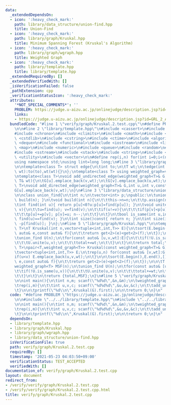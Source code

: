 ```yaml
---
data:
  _extendedDependsOn:
  - icon: ':heavy_check_mark:'
    path: library/data_structure/union-find.hpp
    title: Union-Find
  - icon: ':heavy_check_mark:'
    path: library/graph/Kruskal.hpp
    title: Minimum Spanning Forest (Kruskal's Algorithm)
  - icon: ':heavy_check_mark:'
    path: library/graph/wgraph.hpp
    title: Weighted Graph
  - icon: ':heavy_check_mark:'
    path: library/template.hpp
    title: library/template.hpp
  _extendedRequiredBy: []
  _extendedVerifiedWith: []
  _isVerificationFailed: false
  _pathExtension: cpp
  _verificationStatusIcon: ':heavy_check_mark:'
  attributes:
    '*NOT_SPECIAL_COMMENTS*': ''
    PROBLEM: https://judge.u-aizu.ac.jp/onlinejudge/description.jsp?id=GRL_2_A
    links:
    - https://judge.u-aizu.ac.jp/onlinejudge/description.jsp?id=GRL_2_A
  bundledCode: "#line 1 \"verify/graph/Kruskal.2.test.cpp\"\n#define PROBLEM \"https://judge.u-aizu.ac.jp/onlinejudge/description.jsp?id=GRL_2_A\"\
    \n\n#line 2 \"library/template.hpp\"\n#include <cassert>\n#include <cctype>\n\
    #include <chrono>\n#include <climits>\n#include <cmath>\n#include <cstdio>\n#include\
    \ <cstdlib>\n#include <cstring>\n#include <ctime>\n#include <algorithm>\n#include\
    \ <deque>\n#include <functional>\n#include <iostream>\n#include <limits>\n#include\
    \ <map>\n#include <numeric>\n#include <queue>\n#include <random>\n#include <set>\n\
    #include <sstream>\n#include <stack>\n#include <string>\n#include <tuple>\n#include\
    \ <utility>\n#include <vector>\n\n#define rep(i,n) for(int i=0;i<(n);i++)\n\n\
    using namespace std;\nusing lint=long long;\n#line 3 \"library/graph/wgraph.hpp\"\
    \n\ntemplate<class T> struct edge{\n\tint to;\n\tT wt;\n\tedge(int to,const T&\
    \ wt):to(to),wt(wt){}\n};\ntemplate<class T> using weighted_graph=vector<vector<edge<T>>>;\n\
    \ntemplate<class T>\nvoid add_undirected_edge(weighted_graph<T>& G,int u,int v,const\
    \ T& wt){\n\tG[u].emplace_back(v,wt);\n\tG[v].emplace_back(u,wt);\n}\n\ntemplate<class\
    \ T>\nvoid add_directed_edge(weighted_graph<T>& G,int u,int v,const T& wt){\n\t\
    G[u].emplace_back(v,wt);\n}\n#line 3 \"library/data_structure/union-find.hpp\"\
    \n\nclass union_find{\n\tint n;\n\tvector<int> p;\npublic:\n\tunion_find(int n=0){\
    \ build(n); }\n\tvoid build(int n){\n\t\tthis->n=n;\n\t\tp.assign(n,-1);\n\t}\n\
    \tint find(int u){ return p[u]<0?u:p[u]=find(p[u]); }\n\tvoid unite(int u,int\
    \ v){\n\t\tu=find(u); v=find(v);\n\t\tif(u!=v){\n\t\t\tif(p[v]<p[u]) swap(u,v);\n\
    \t\t\tp[u]+=p[v]; p[v]=u; n--;\n\t\t}\n\t}\n\tbool is_same(int u,int v){ return\
    \ find(u)==find(v); }\n\tint size()const{ return n; }\n\tint size(int u){ return\
    \ -p[find(u)]; }\n};\n#line 5 \"library/graph/Kruskal.hpp\"\n\ntemplate<class\
    \ T>\nT Kruskal(int n,vector<tuple<int,int,T>> E){\n\tsort(E.begin(),E.end(),[](const\
    \ auto& e,const auto& f){\n\t\treturn get<2>(e)<get<2>(f);\n\t});\n\n\tT total{};\n\
    \tunion_find U(n);\n\tfor(const auto& [u,v,wt]:E){\n\t\tif(!U.is_same(u,v)){\n\
    \t\t\tU.unite(u,v);\n\t\t\ttotal+=wt;\n\t\t}\n\t}\n\treturn total;\n}\n\ntemplate<class\
    \ T>\npair<T,weighted_graph<T>> Kruskal(const weighted_graph<T>& G){\n\tint n=G.size();\n\
    \tvector<tuple<int,int,T>> E;\n\trep(u,n) for(const auto& [v,wt]:G[u]) {\n\t\t\
    if(u<v) E.emplace_back(u,v,wt);\n\t}\n\n\tsort(E.begin(),E.end(),[](const auto&\
    \ e,const auto& f){\n\t\treturn get<2>(e)<get<2>(f);\n\t});\n\n\tT total{};\n\t\
    weighted_graph<T> MSF(n);\n\tunion_find U(n);\n\tfor(const auto& [u,v,wt]:E){\n\
    \t\tif(!U.is_same(u,v)){\n\t\t\tU.unite(u,v);\n\t\t\ttotal+=wt;\n\t\t\tadd_undirected_edge(MSF,u,v,wt);\n\
    \t\t}\n\t}\n\treturn {total,MSF};\n}\n#line 5 \"verify/graph/Kruskal.2.test.cpp\"\
    \n\nint main(){\n\tint n,m; scanf(\"%d%d\",&n,&m);\n\tweighted_graph<int> G(n);\n\
    \trep(i,m){\n\t\tint u,v,c; scanf(\"%d%d%d\",&u,&v,&c);\n\t\tadd_undirected_edge(G,u,v,c);\n\
    \t}\n\n\tprintf(\"%d\\n\",Kruskal(G).first);\n\n\treturn 0;\n}\n"
  code: "#define PROBLEM \"https://judge.u-aizu.ac.jp/onlinejudge/description.jsp?id=GRL_2_A\"\
    \n\n#include \"../../library/template.hpp\"\n#include \"../../library/graph/Kruskal.hpp\"\
    \n\nint main(){\n\tint n,m; scanf(\"%d%d\",&n,&m);\n\tweighted_graph<int> G(n);\n\
    \trep(i,m){\n\t\tint u,v,c; scanf(\"%d%d%d\",&u,&v,&c);\n\t\tadd_undirected_edge(G,u,v,c);\n\
    \t}\n\n\tprintf(\"%d\\n\",Kruskal(G).first);\n\n\treturn 0;\n}\n"
  dependsOn:
  - library/template.hpp
  - library/graph/Kruskal.hpp
  - library/graph/wgraph.hpp
  - library/data_structure/union-find.hpp
  isVerificationFile: true
  path: verify/graph/Kruskal.2.test.cpp
  requiredBy: []
  timestamp: '2021-05-23 04:03:50+09:00'
  verificationStatus: TEST_ACCEPTED
  verifiedWith: []
documentation_of: verify/graph/Kruskal.2.test.cpp
layout: document
redirect_from:
- /verify/verify/graph/Kruskal.2.test.cpp
- /verify/verify/graph/Kruskal.2.test.cpp.html
title: verify/graph/Kruskal.2.test.cpp
---
```

